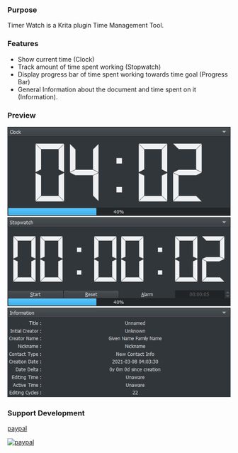 ### Purpose

Timer Watch is a Krita plugin Time Management Tool.

### Features

* Show current time (Clock)
* Track amount of time spent working (Stopwatch)
* Display progress bar of time spent working towards time goal (Progress Bar)
* General Information about the document and time spent on it (Information).


### Preview
![Picture](https://raw.githubusercontent.com/EyeOdin/timer_watch/master/timer_watch/Previews/clock.png)
![Picture](https://raw.githubusercontent.com/EyeOdin/timer_watch/master/timer_watch/Previews/stopwatch.png)
![Picture](https://raw.githubusercontent.com/EyeOdin/timer_watch/master/timer_watch/Previews/information.png)

### Support Development
[paypal](https://www.paypal.com/donate/?hosted_button_id=9FARNUYBC9R3J)

[![paypal](https://user-images.githubusercontent.com/59078314/153782320-36350894-8ff2-457e-8b83-216fa87401c8.png "Donation Link")](https://www.paypal.com/donate/?hosted_button_id=9FARNUYBC9R3J)

